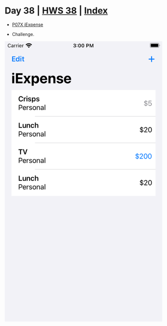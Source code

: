 # Day 38 | [HWS 38](https://www.hackingwithswift.com/100/swiftui/38) | [Index](https://github.com/JulesMoorhouse/100DaysOfSwiftUI/blob/main/README.md)

- [P07X iExpense](https://github.com/JulesMoorhouse/100DaysOfSwiftUI/blob/main/P07X%20iExpense/P07E%20iExpense/ContentView.swift)

- Challenge.

<img src="../Images/day36x.png">
